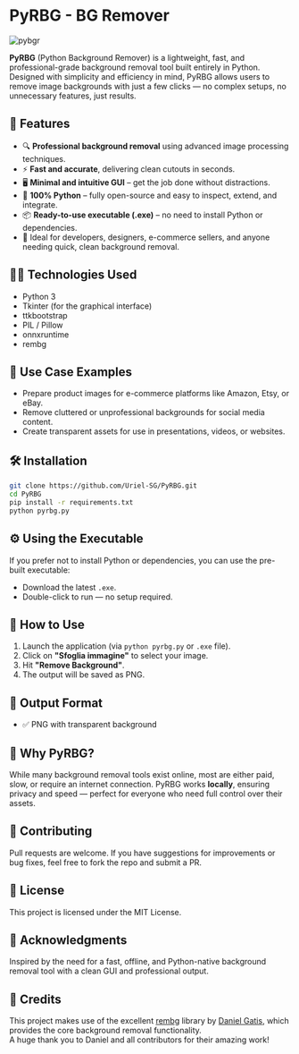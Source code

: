 # PyRBG - BG Remover
![pybgr](https://github.com/user-attachments/assets/acd1dfe7-b692-46c1-ad91-ad719eebcdda)

**PyRBG** (Python Background Remover) is a lightweight, fast, and professional-grade background removal tool built entirely in Python. Designed with simplicity and efficiency in mind, PyRBG allows users to remove image backgrounds with just a few clicks — no complex setups, no unnecessary features, just results.


## 🚀 Features

- 🔍 **Professional background removal** using advanced image processing techniques.
- ⚡ **Fast and accurate**, delivering clean cutouts in seconds.
- 🖥️ **Minimal and intuitive GUI** – get the job done without distractions.
- 🐍 **100% Python** – fully open-source and easy to inspect, extend, and integrate.
- 📦 **Ready-to-use executable (.exe)** – no need to install Python or dependencies.
- 🧰 Ideal for developers, designers, e-commerce sellers, and anyone needing quick, clean background removal.

## 🧑‍💻 Technologies Used

- Python 3
- Tkinter (for the graphical interface)
- ttkbootstrap
- PIL / Pillow
- onnxruntime
- rembg

## 📸 Use Case Examples

- Prepare product images for e-commerce platforms like Amazon, Etsy, or eBay.
- Remove cluttered or unprofessional backgrounds for social media content.
- Create transparent assets for use in presentations, videos, or websites.

## 🛠️ Installation

```bash
git clone https://github.com/Uriel-SG/PyRBG.git
cd PyRBG
pip install -r requirements.txt
python pyrbg.py
```

## ⚙️ Using the Executable

If you prefer not to install Python or dependencies, you can use the pre-built executable:

- Download the latest `.exe`.
- Double-click to run — no setup required.

## 📎 How to Use

1. Launch the application (via `python pyrbg.py` or `.exe` file).  
2. Click on **"Sfoglia immagine"** to select your image.  
3. Hit **"Remove Background"**.  
4. The output will be saved as PNG.  

## 📂 Output Format

- ✅ PNG with transparent background 

## 🎯 Why PyRBG?

While many background removal tools exist online, most are either paid, slow, or require an internet connection. PyRBG works **locally**, ensuring privacy and speed — perfect for everyone who need full control over their assets.

## 🤝 Contributing

Pull requests are welcome. If you have suggestions for improvements or bug fixes, feel free to fork the repo and submit a PR.

## 📜 License

This project is licensed under the MIT License.

## 🙌 Acknowledgments

Inspired by the need for a fast, offline, and Python-native background removal tool with a clean GUI and professional output.

## 🙏 Credits

This project makes use of the excellent [rembg](https://github.com/danielgatis/rembg) library by [Daniel Gatis](https://github.com/danielgatis), which provides the core background removal functionality.  
A huge thank you to Daniel and all contributors for their amazing work!
